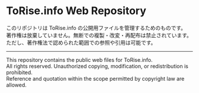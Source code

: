 # ToRise.info Web Repository

このリポジトリは ToRise.info の公開用ファイルを管理するためのものです。  
著作権は放棄していません。無断での複製・改変・再配布は禁止されています。  
ただし、著作権法で認められた範囲での参照や引用は可能です。  

---

This repository contains the public web files for ToRise.info.  
All rights reserved. Unauthorized copying, modification, or redistribution is prohibited.  
Reference and quotation within the scope permitted by copyright law are allowed.
